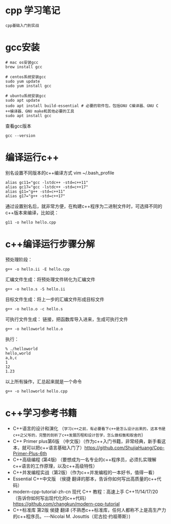 # cpp 学习笔记
    cpp基础入门到实战
# gcc安装
```shell
# mac os安装gcc
brew install gcc

# centos系统安装gcc
sudo yum update
sudo yum install gcc

# ubuntu系统安装gcc
sudo apt update
sudo apt install build-essential # 必要的软件包，包括GNU C编译器、GNU C ++编译器、GNU make和其他必要的工具
sudo apt install gcc
```

查看gcc版本
```shell
gcc --version
```

# 编译运行c++
别名设置不同版本的c++编译方式 vim ~/.bash_profile
```shell
alias gc11="gcc -lstdc++ -std=c++11"
alias gc17="gcc -lstdc++ -std=c++17"
alias g11="g++ -std=c++11"
alias g17="g++ -std=c++17"
```
通过设置别名后，就非常方便，在构建c++程序为二进制文件时，可选择不同的c++版本来编译，比如说：
```shell
g11 -o hello hello.cpp
```
# c++编译运行步骤分解
预处理阶段：
```shell
g++ -o hello.ii -E hello.cpp
```

汇编文件生成：将预处理文件转化为汇编文件
```shell
g++ -o hello.s -S hello.ii
```

目标文件生成：将上一步的汇编文件形成目标文件
```shell
g++ -o hello.o -c hello.s
```

可执行文件生成： 链接，把函数库导入进来，生成可执行文件
```shell
g++ -o helloworld hello.o
```

执行：
```shell
% ./helloworld
hello,world
a,b,c
1
12
1.23
```

以上所有操作，汇总起来就是一个命令
```shell
g++ -o helloworld hello.cpp
```

# c++学习参考书籍
- C++语言的设计和演化 （`学习c++之前，有必要看下c++是怎么设计出来的，这本书是c++之父写的，完整的剖析了c++发展历程和设计哲学，怎么做权衡和取舍的`）
- C++ Primer plus第6版 （中文版）（作为c++入门书籍，非常经典，新手看这本，就可以把c++语言基础入门了）https://github.com/ShujiaHuang/Cpp-Primer-Plus-6th
- C++高级编程 (第4版) （要想成为一名专业的c++程序员，必须扎实理解c++语言的工作原理，以及c++高级特性）
- C++并发编程实战（第2版）（作为c++并发编程的一本好书，值得一看）
- Essential C++中文版 （侯捷 翻译的那本，告诉你如何写出高质量的c++代码）
- modern-cpp-tutorial-zh-cn 现代 C++ 教程：高速上手 C++11/14/17/20 （告诉你如何写出现代化的c++代码）https://github.com/changkun/modern-cpp-tutorial
- C++标准库 第2版 侯捷 翻译 (不熟悉c++标准库，任何人都称不上是高生产力的c++程序员。---Nicolai M. Josuttis（尼古拉·约祖蒂斯）)
